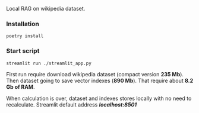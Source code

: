 Local RAG on wikipedia dataset.



### Installation
```
poetry install
```

### Start script
```
streamlit run ./streamlit_app.py
```

First run require download wikipedia dataset (compact version **235 Mb**).<br>
Then dataset going to save vector indexes (**890 Mb**). That require about **8.2 Gb of RAM**.

When calculation is over, dataset and indexes stores locally with no need to recalculate.
Streamlit default address
***localhost:8501***